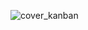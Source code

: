 ![cover_kanban](https://user-images.githubusercontent.com/86599495/228400855-c5fd4409-b2fa-4778-b89e-fcf69e452a54.gif)
